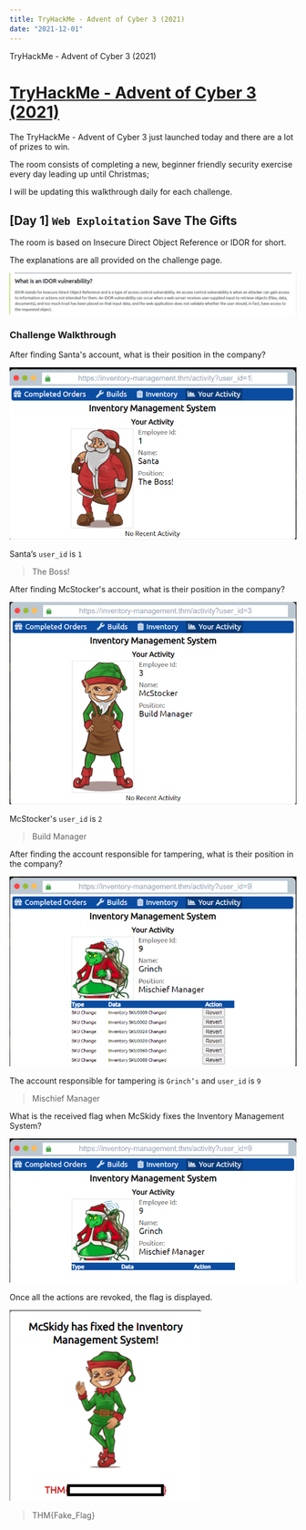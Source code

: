 ```yaml
---
title: TryHackMe - Advent of Cyber 3 (2021)
date: "2021-12-01"
---
```


TryHackMe - Advent of Cyber 3 (2021)

<!-- more -->

# [TryHackMe - Advent of Cyber 3 (2021)](https://tryhackme.com/room/adventofcyber3)



The TryHackMe - Advent of Cyber 3 just launched today and there are a lot of prizes to win.

The room consists of completing a new, beginner friendly security exercise every day leading up until Christmas;

I will be updating this walkthrough daily for each challenge.

##  [Day 1] **`Web Exploitation`** Save The Gifts

The room is based on Insecure Direct Object Reference or IDOR for short.

The explanations are all provided on the challenge page.

![image-20211202004735054](THM_AdventOfCyber3.assets/image-20211202004735054.png)

### **Challenge Walkthrough**

After finding Santa's account, what is their position in the company?

![image-20211202005102738](THM_AdventOfCyber3.assets/image-20211202005102738.png)

Santa’s `user_id` is `1`

>The Boss!

After finding McStocker's account, what is their position in the company?

![image-20211202005343221](THM_AdventOfCyber3.assets/image-20211202005343221.png)

McStocker's `user_id` is `2`

>Build Manager

After finding the account responsible for tampering, what is their position in the company?

![image-20211202005454133](THM_AdventOfCyber3.assets/image-20211202005454133.png)

The account responsible for tampering is `Grinch’s` and `user_id` is `9`

>Mischief Manager

What is the received flag when McSkidy fixes the Inventory Management System?

![image-20211202010129552](THM_AdventOfCyber3.assets/image-20211202010129552.png)

Once all the actions are revoked, the flag is displayed.

![image-20211202010016166](THM_AdventOfCyber3.assets/image-20211202010016166.png)

>THM{Fake_Flag}
